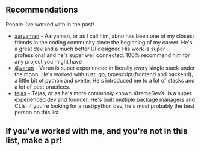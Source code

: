 ## Recommendations

People I've worked with in the past!

  - [aaryaman](https://twitter.com/aaryamvn) - Aaryaman, or as I call him, abno has been one of my closest friends in the coding community since the beginning of my career. He's a great dev and a much better UI designer. His work is super professional and he's super well connected. 100% recommend him for any project you might have
  - [@varun](https://twitter.com/pottivarun) - Varun is super experienced in literally every single stack under the moon. He's worked with rust, go, typescript(frontend and backend), a little bit of python and svelte. He's introduced me to a lot of stacks and a lot of best practices.
  - [tejas](https://twitter.com/xtremedevx) - Tejas, or as he's more commonly known XtremeDevX, is a super experienced dev and founder. He's built multiple package managers and CLIs, if you're looking for a rust/python dev, he's most probably the best person on this list

## If you've worked with me, and you're not in this list, make a pr!
